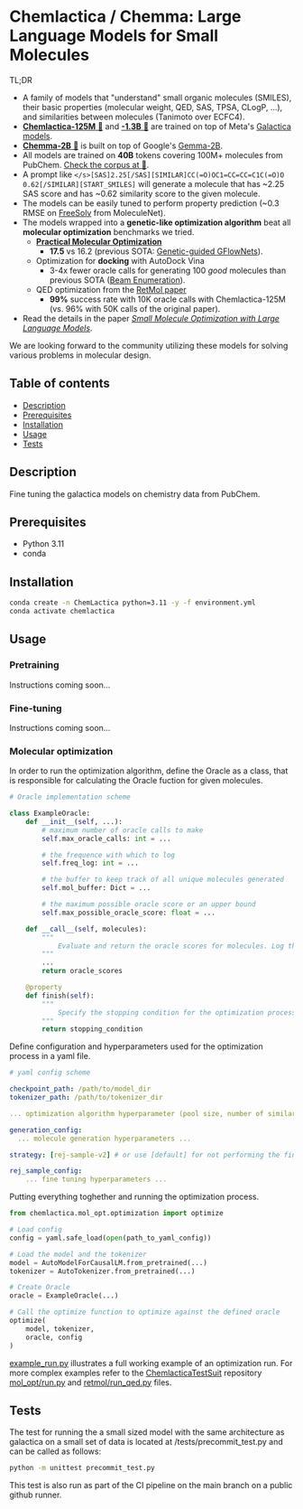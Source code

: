 # Chemlactica / Chemma: Large Language Models for Small Molecules

TL;DR
* A family of models that "understand" small organic molecules (SMILES), their basic properties (molecular weight, QED, SAS, TPSA, CLogP, ...), and similarities between molecules (Tanimoto over ECFC4).
* [**Chemlactica-125M** 🤗](https://huggingface.co/yerevann/chemlactica-125m) and [**-1.3B** 🤗](https://huggingface.co/yerevann/chemlactica-1.3b) are trained on top of Meta's [Galactica models](https://huggingface.co/facebook/galactica-1.3b).
* [**Chemma-2B** 🤗](https://huggingface.co/yerevann/chemma-2b) is built on top of Google's [Gemma-2B](https://huggingface.co/google/gemma-2b).
* All models are trained on **40B** tokens covering 100M+ molecules from PubChem. [Check the corpus at 🤗](https://huggingface.co/datasets/yerevann/PubChemForLM).
* A prompt like `</s>[SAS]2.25[/SAS][SIMILAR]CC(=O)OC1=CC=CC=C1C(=O)O 0.62[/SIMILAR][START_SMILES]` will generate a molecule that has ~2.25 SAS score and has ~0.62 similarity score to the given molecule.
* The models can be easily tuned to perform property prediction (~0.3 RMSE on [FreeSolv](https://paperswithcode.com/sota/molecular-property-prediction-on-freesolv) from MoleculeNet).
* The models wrapped into a **genetic-like optimization algorithm** beat all **molecular optimization** benchmarks we tried.
  * [**Practical Molecular Optimization**](https://arxiv.org/abs/2206.12411)
    * **17.5** vs 16.2 (previous SOTA: [Genetic-guided GFlowNets](https://arxiv.org/abs/2402.05961)).
  * Optimization for **docking** with AutoDock Vina
    * 3-4x fewer oracle calls for generating 100 _good_ molecules than previous SOTA ([Beam Enumeration](https://arxiv.org/abs/2309.13957)).
  * QED optimization from the [RetMol paper](https://arxiv.org/abs/2208.11126)
    * **99%** success rate with 10K oracle calls with Chemlactica-125M (vs. 96% with 50K calls of the original paper).
* Read the details in the paper [_Small Molecule Optimization with Large Language Models_](https://yerevann.com/papers/small-molecule-optimization-with-large-language-models.pdf).

We are looking forward to the community utilizing these models for solving various problems in molecular design.

## Table of contents
- [Description](#Description)
- [Prerequisites](#Prerequisites)
- [Installation](#Installation)
- [Usage](#Usage)
- [Tests](#Tests)

## Description
Fine tuning the galactica models on chemistry data from PubChem.
## Prerequisites
- Python 3.11
- conda
## Installation
```bash
conda create -n ChemLactica python=3.11 -y -f environment.yml
conda activate chemlactica
```

## Usage
### Pretraining
Instructions coming soon...

### Fine-tuning
Instructions coming soon...

### Molecular optimization
In order to run the optimization algorithm, define the Oracle as a class, that is responsible for calculating the Oracle fuction for given molecules.

```python
# Oracle implementation scheme

class ExampleOracle:
    def __init__(self, ...):
        # maximum number of oracle calls to make
        self.max_oracle_calls: int = ...

        # the frequence with which to log
        self.freq_log: int = ...

        # the buffer to keep track of all unique molecules generated
        self.mol_buffer: Dict = ...

        # the maximum possible oracle score or an upper bound
        self.max_possible_oracle_score: float = ... 

    def __call__(self, molecules):
        """
            Evaluate and return the oracle scores for molecules. Log the intermediate results if necessary.
        """
        ...
        return oracle_scores

    @property
    def finish(self):
        """ 
            Specify the stopping condition for the optimization process.
        """
        return stopping_condition
```

Define configuration and hyperparameters used for the optimization process in a yaml file.

```yaml
# yaml config scheme

checkpoint_path: /path/to/model_dir
tokenizer_path: /path/to/tokenizer_dir

... optimization algorithm hyperparameter (pool size, number of similar molecules to use, etc.) ...

generation_config:
  ... molecule generation hyperparameters ...

strategy: [rej-sample-v2] # or use [default] for not performing the fine-tuning step during the optimization.

rej_sample_config:
    ... fine tuning hyperparameters ...
```

Putting everything toghether and running the optimization process.

```python
from chemlactica.mol_opt.optimization import optimize

# Load config
config = yaml.safe_load(open(path_to_yaml_config))

# Load the model and the tokenizer
model = AutoModelForCausalLM.from_pretrained(...)
tokenizer = AutoTokenizer.from_pretrained(...)

# Create Oracle
oracle = ExampleOracle(...)

# Call the optimize function to optimize against the defined oracle
optimize(
    model, tokenizer,
    oracle, config
)
```

[example_run.py]() illustrates a full working example of an optimization run. For more complex examples refer to the [ChemlacticaTestSuit]() repository [mol_opt/run.py]() and [retmol/run_qed.py]() files.

## Tests
The test for running the a small sized model with the same
architecture as galactica on a small set of data is located at /tests/precommit_test.py and can be called as follows:
``` bash
python -m unittest precommit_test.py
```
This test is also run as part of the CI pipeline on the main branch on a public github runner.
